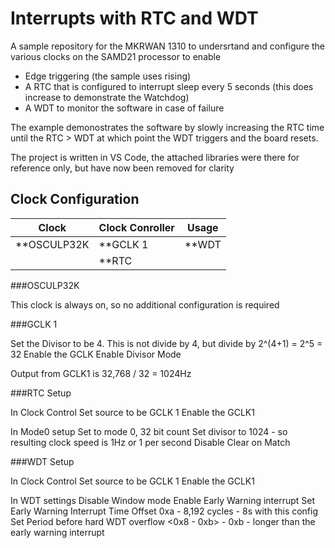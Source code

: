 # Interrupts with RTC and WDT

A sample repository for the MKRWAN 1310 to undersrtand and configure the various clocks on the SAMD21 processor to enable
- Edge triggering (the sample uses rising)
- A RTC that is configured to interrupt sleep every 5 seconds
    (this does increase to demonstrate the Watchdog)
- A WDT to monitor the software in case of failure

The example demonostrates the software by slowly increasing the RTC time until the RTC > WDT at which point the WDT triggers and the board resets.

The project is written in VS Code, the attached libraries were there for reference only, but have now been removed for clarity

## Clock Configuration

Clock | Clock Conroller | Usage
------|-----------------|------
**OSCULP32K | **GCLK 1 | **WDT
| |  **RTC

###OSCULP32K

This clock is always on, so no additional configuration is required


###GCLK 1

Set the Divisor to be 4. This is not divide by 4, but divide by 2^(4+1) = 2^5 = 32
Enable the GCLK
Enable Divisor Mode

Output from GCLK1 is 32,768 / 32 = 1024Hz

###RTC Setup

In Clock Control
Set source to be GCLK 1
Enable the GCLK1

In Mode0 setup
Set to mode 0, 32 bit count
Set divisor to 1024 - so resulting clock speed is 1Hz or 1 per second
Disable Clear on Match

###WDT Setup

In Clock Control
Set source to be GCLK 1
Enable the GCLK1

In WDT settings
Disable Window mode
Enable Early Warning interrupt
Set Early Warning Interrupt Time Offset 0xa - 8,192 cycles - 8s with this config
Set Period before hard WDT overflow <0x8 - 0xb> - 0xb - longer than the early warning interrupt
